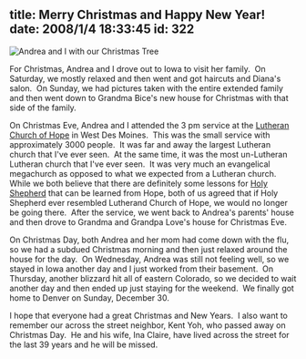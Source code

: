 title: Merry Christmas and Happy New Year!
date: 2008/1/4 18:33:45
id: 322
---
![Andrea and I with our Christmas Tree](/journal_images/mini-DSC02360-journal.jpg)

For Christmas, Andrea and I drove out to Iowa to visit her family.  On Saturday, we mostly relaxed and then went and got haircuts and Diana's salon.  On Sunday, we had pictures taken with the entire extended family and then went down to Grandma Bice's new house for Christmas with that side of the family.

On Christmas Eve, Andrea and I attended the 3 pm service at the [Lutheran Church of Hope](http://www.hopewdm.org/) in West Des Moines.  This was the small service with approximately 3000 people.  It was far and away the largest Lutheran church that I've ever seen.  At the same time, it was the most un-Lutheran Lutheran church that I've ever seen.  It was very much an evangelical megachurch as opposed to what we expected from a Lutheran church.  While we both believe that there are definitely some lessons for [Holy Shepherd](http://www.holyshepherd.com) that can be learned from Hope, both of us agreed that if Holy Shepherd ever resembled Lutherand Church of Hope, we would no longer be going there.  After the service, we went back to Andrea's parents' house and then drove to Grandma and Grandpa Love's house for Christmas Eve.

On Christmas Day, both Andrea and her mom had come down with the flu, so we had a subdued Christmas morning and then just relaxed around the house for the day.  On Wednesday, Andrea was still not feeling well, so we stayed in Iowa another day and I just worked from their basement.  On Thursday, another blizzard hit all of eastern Colorado, so we decided to wait another day and then ended up just staying for the weekend.  We finally got home to Denver on Sunday, December 30. 

I hope that everyone had a great Christmas and New Years.  I also want to remember our across the street neighbor, Kent Yoh, who passed away on Christmas Day.  He and his wife, Ina Claire, have lived across the street for the last 39 years and he will be missed.